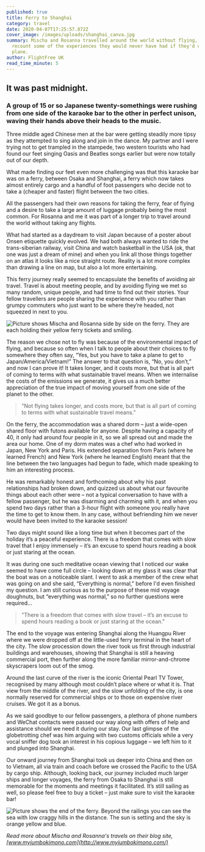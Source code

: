 ```yaml
---
published: true
title: Ferry to Shanghai
category: travel
date: 2020-04-07T17:25:57.872Z
cover_image: /images/uploads/shanghai_canva.jpg
summary: Mischa and Rosanna travelled around the world without flying, and
  recount some of the experiences they would never have had if they'd used a
  plane.
author: FlightFree UK
read_time_minute: 5
---
```

## It was past midnight.

### A group of 15 or so Japanese twenty-somethings were rushing from one side of the karaoke bar to the other in perfect unison, waving their hands above their heads to the music. 

Three middle aged Chinese men at the bar were getting steadily more tipsy as they attempted to sing along and join in the dance. My partner and I were trying not to get trampled in the stampede, two western tourists who had found our feet singing Oasis and Beatles songs earlier but were now totally out of our depth. 

What made finding our feet even more challenging was that this karaoke bar was on a ferry, between Osaka and Shanghai, a ferry which now takes almost entirely cargo and a handful of foot passengers who decide not to take a (cheaper and faster) flight between the two cities.

All the passengers had their own reasons for taking the ferry, fear of flying and a desire to take a large amount of luggage probably being the most common. For Rosanna and me it was part of a longer trip to travel around the world without taking any flights. 

What had started as a daydream to visit Japan because of a poster about Onsen etiquette quickly evolved. We had both always wanted to ride the trans-siberian railway, visit China and watch basketball in the USA (ok, that one was just a dream of mine) and when you link all those things together on an atlas it looks like a nice straight route. Reality is a lot more complex than drawing a line on map, but also a lot more entertaining. 

This ferry journey really seemed to encapsulate the benefits of avoiding air travel. Travel is about meeting people, and by avoiding flying we met so many random, unique people, and had time to find out their stories. Your fellow travellers are people sharing the experience with you rather than grumpy commuters who just want to be where they’re headed, not squeezed in next to you.

![Picture shows Mischa and Rosanna side by side on the ferry. They are each holding their yellow ferry tickets and smiling. ](/images/uploads/rosanna_and_mischa.jpg "Mischa and Rosanna with their ferry tickets")

The reason we chose not to fly was because of the environmental impact of flying, and because so often when I talk to people about their choices to fly somewhere they often say, “Yes, but you have to take a plane to get to Japan/America/Vietnam!” The answer to that question is, “No, you don’t,” and now I can prove it! It takes longer, and it costs more, but that is all part of coming to terms with what sustainable travel means. When we internalise the costs of the emissions we generate, it gives us a much better appreciation of the true impact of moving yourself from one side of the planet to the other.

> "Not flying takes longer, and costs more, but that is all part of coming to terms with what sustainable travel means."

On the ferry, the accommodation was a shared dorm – just a wide-open shared floor with futons available for anyone. Despite having a capacity of 40, it only had around four people in it, so we all spread out and made the area our home. One of my dorm mates was a chef who had worked in Japan, New York and Paris. His extended separation from Paris (where he learned French) and New York (where he learned English) meant that the line between the two languages had begun to fade, which made speaking to him an interesting process. 

He was remarkably honest and forthcoming about why his past relationships had broken down, and quizzed us about what our favourite things about each other were – not a typical conversation to have with a fellow passenger, but he was disarming and charming with it, and when you spend two days rather than a 3-hour flight with someone you really have the time to get to know them. In any case, without befriending him we never would have been invited to the karaoke session!

Two days might sound like a long time but when it becomes part of the holiday it’s a peaceful experience. There is a freedom that comes with slow travel that I enjoy immensely – it’s an excuse to spend hours reading a book or just staring at the ocean. 

It was during one such meditative ocean viewing that I noticed our wake seemed to have come full circle – looking down at my glass it was clear that the boat was on a noticeable slant. I went to ask a member of the crew what was going on and she said, “Everything is normal,” before I'd even finished my question. I am still curious as to the purpose of these mid voyage doughnuts, but “everything was normal,” so no further questions were required...

> "There is a freedom that comes with slow travel – it’s an excuse to spend hours reading a book or just staring at the ocean."

The end to the voyage was entering Shanghai along the Huangpu River where we were dropped off at the little-used ferry terminal in the heart of the city. The slow procession down the river took us first through industrial buildings and warehouses, showing that Shanghai is still a heaving commercial port, then further along the more familiar mirror-and-chrome skyscrapers loom out of the smog. 

Around the last curve of the river is the iconic Oriental Pearl TV Tower, recognised by many although most couldn’t place where or what it is. That view from the middle of the river, and the slow unfolding of the city, is one normally reserved for commercial ships or to those on expensive river cruises. We got it as a bonus.

As we said goodbye to our fellow passengers, a plethora of phone numbers and WeChat contacts were passed our way along with offers of help and assistance should we need it during our stay. Our last glimpse of the globetrotting chef was him arguing with two customs officials while a very vocal sniffer dog took an interest in his copious luggage – we left him to it and plunged into Shanghai.

Our onward journey from Shanghai took us deeper into China and then on to Vietnam, all via train and coach before we crossed the Pacific to the USA by cargo ship. Although, looking back, our journey included much larger ships and longer voyages, the ferry from Osaka to Shanghai is still memorable for the moments and meetings it facilitated. It’s still sailing as well, so please feel free to buy a ticket – just make sure to visit the karaoke bar!

![Picture shows the end of the ferry. Beyond the railings you can see the sea with low craggy hills in the distance. The sun is setting and the sky is orange yellow and blue. ](/images/uploads/sunset.jpg "Sunset on the ferry")

*Read more about Mischa and Rosanna's travels on their blog site, [www.myjumbokimono.com](http://www.myjumbokimono.com/)*